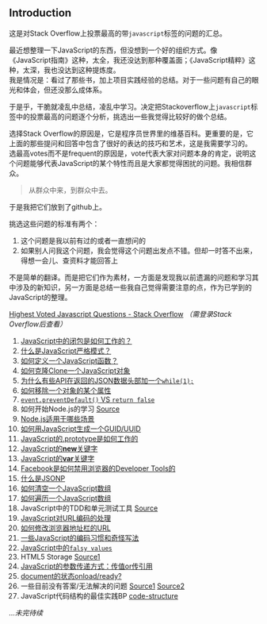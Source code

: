 ## Introduction

这是对Stack Overflow上投票最高的带`javascript`标签的问题的汇总。

最近想整理一下JavaScript的东西，但没想到一个好的组织方式。像《JavaScript指南》这种，太全，我还没达到那种覆盖面；《JavaScript精粹》这种，太深，我也没达到这种提炼度。  
我是情况是：看过了那些书，加上项目实践经验的总结。对于一些问题有自己的眼光和体会，但还没那么成体系。

于是乎，干脆就凌乱中总结，凌乱中学习。决定把Stackoverflow上`javascript`标签中的投票最高的问题逐个分析，挑选出一些我觉得比较好的做个总结。

选择Stack Overflow的原因是，它是程序员世界里的维基百科。更重要的是，它上面的那些提问和回答中包含了很好的表达的技巧和艺术，这是我需要学习的。  
选最高votes而不是frequent的原因是，vote代表大家对问题本身的肯定，说明这个问题能够代表JavaScript的某个特性而且是大家都觉得困扰的问题。我相信群众。

> 从群众中来，到群众中去。

于是我把它们放到了github上。

挑选这些问题的标准有两个：

1. 这个问题是我以前有过的或者一直想问的
2. 如果别人问我这个问题，我会觉得这个问题出发点不错。但却一时答不出来，得想一会儿、查资料才能回答上

不是简单的翻译。而是把它们作为素材，一方面是发现我以前遗漏的问题和学习其中涉及的新知识，另一方面是总结一些我自己觉得需要注意的点，作为已学到的JavaScript的整理。

[Highest Voted Javascript Questions - Stack Overflow](http://stackoverflow.com/questions/tagged/javascript?sort=votes) *（需登录Stack Overflow后查看）*

1. [JavaScript中的闭包是如何工作的？](https://github.com/simongong/js-stackoverflow-highest-votes/blob/master/questions1-10/how-do-javascript-closures-work.md)
2. [什么是JavaScript严格模式？](https://github.com/simongong/js-stackoverflow-highest-votes/blob/master/questions1-10/what-is-use-strict-in-javascript.md)
3. [如何定义一个JavaScript函数？](https://github.com/simongong/js-stackoverflow-highest-votes/blob/master/questions1-10/how-to-define-a-function-in-javascript.md)
4. [如何克隆Clone一个JavaScript对象](https://github.com/simongong/js-stackoverflow-highest-votes/blob/master/questions1-10/how-to-clone-an-object-in-javascript.md)
5. [为什么有些API在返回的JSON数据头部加一个`while(1);`](https://github.com/simongong/js-stackoverflow-highest-votes/blob/master/questions1-10/why-prepend-while1-to-JSON-response.md)
6. [如何移除一个对象的某个属性](https://github.com/simongong/js-stackoverflow-highest-votes/blob/master/questions1-10/remove-property-from-javascript-object.md)
7. [`event.preventDefault()` VS `return false`](https://github.com/simongong/js-stackoverflow-highest-votes/blob/master/questions1-10/how-to-surpress-an-event-in-javascript.md)
8. 如何开始Node.js的学习 [Source](http://stackoverflow.com/questions/2353818/how-do-i-get-started-with-node-js)
9. [Node.js适用于哪些场景](https://github.com/simongong/js-stackoverflow-highest-votes/blob/master/questions1-10/when-to-use-nodejs.md)
10. [如何用JavaScript生成一个GUID/UUID](https://github.com/simongong/js-stackoverflow-highest-votes/blob/master/questions1-10/how-to-create-a-UUID-in-javascript.md)
11. [JavaScript的.prototype是如何工作的](https://github.com/simongong/js-stackoverflow-highest-votes/blob/master/questions11-20/how-javascript-prototype-works.md)
12. [JavaScript的**new**关键字](https://github.com/simongong/js-stackoverflow-highest-votes/blob/master/questions11-20/keyword-new-in-javascript.md)
13. [JavaScript的**var**关键字](https://github.com/simongong/js-stackoverflow-highest-votes/blob/master/questions11-20/keyword-var-in-javascript.md)
14. [Facebook是如何禁用浏览器的Developer Tools的](https://github.com/simongong/js-stackoverflow-highest-votes/blob/master/questions11-20/how-facebook-disables-chrome-console.md)
15. [什么是JSONP](https://github.com/simongong/js-stackoverflow-highest-votes/blob/master/questions11-20/jsonp.md)
16. [如何清空一个JavaScript数组](https://github.com/simongong/js-stackoverflow-highest-votes/blob/master/questions11-20/clear-an-array-in-javascript.md)
17. [如何遍历一个JavaScript数组](https://github.com/simongong/js-stackoverflow-highest-votes/blob/master/questions11-20/loop-an-array-in-javascript.md)
18. JavaScript中的TDD和单元测试工具 [Source](http://stackoverflow.com/questions/300855/javascript-unit-test-tools-for-tdd)
19. [JavaScript对URL编码的处理](https://github.com/simongong/js-stackoverflow-highest-votes/blob/master/questions11-20/url-encode-in-javascript.md)
20. [如何修改浏览器地址栏的URL](https://github.com/simongong/js-stackoverflow-highest-votes/blob/master/questions11-20/modify-url-in-address-bar-without-reloading.md)
21. [一些JavaScript的编码习惯和奇怪写法](https://github.com/simongong/js-stackoverflow-highest-votes/blob/master/questions21-30/tricks-in-javascript.md)
22. [JavaScript中的`falsy values`](https://github.com/simongong/js-stackoverflow-highest-votes/blob/master/questions21-30/falsy-values-in-javascript.md)
23. HTML5 Storage [Source1](http://stackoverflow.com/questions/2010892/storing-objects-in-html5-localstorage)
24. [JavaScript的参数传递方式：传值or传引用](https://github.com/simongong/js-stackoverflow-highest-votes/blob/master/questions21-30/parameter-passed-by-value-or-reference.md)
25. [document的状态onload/ready?](https://github.com/simongong/js-stackoverflow-highest-votes/blob/master/questions21-30/window-onload-document-ready.md)
26. 一些目前没有答案/无法解决的问题 [Source1](http://stackoverflow.com/questions/446892/how-to-find-event-listeners-on-a-dom-node) [Source2](http://stackoverflow.com/questions/4907843/open-a-url-in-a-new-tab-using-javascript)
27. JavaScript代码结构的最佳实践BP [code-structure](http://stackoverflow.com/questions/247209/current-commonly-accepted-best-practices-around-code-organization-in-javascript)

*...未完待续*